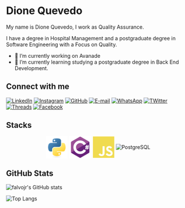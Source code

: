 # Dione Quevedo
My name is Dione Quevedo, I work as Quality Assurance.

I have a degree in Hospital Management and a postgraduate degree in Software Engineering with a Focus on Quality.

- 🔭 I’m currently working on Avanade
- 🌱 I’m currently learning studying a postgraduate degree in Back End Development.


## Connect with me
[![LinkedIn](https://img.shields.io/badge/-LinkedIn-0E76A8?style=for-the-badge&logo=linkedin&logoColor=white)](https://linkedin.com/in/dionequevedo)
[![Instagram](https://img.shields.io/badge/-Instagram-%23E4405F?style=for-the-badge&logo=instagram&logoColor=white)](https://instagram.com/dionequevedo)
[![GitHub](https://img.shields.io/badge/GitHub-100000?style=for-the-badge&logo=github&logoColor=white)](https://github.com/dionequevedo)
[![E-mail](https://img.shields.io/badge/-Email-000?style=for-the-badge&logo=microsoft-outlook&logoColor=007BFF)](mailto:dione@quevedo.adm.br)
[![WhatsApp](https://img.shields.io/badge/WhatsApp-25D366?style=for-the-badge&logo=whatsapp&logoColor=white)](https://wa.me/55+51+981393452)
[![TWitter](https://img.shields.io/badge/Twitter-FFF?style=for-the-badge&logo=twitter&logoColor=blue)](https://twitter.com/dionequevedo)
[![Threads](https://img.shields.io/badge/Threads-FFF?style=for-the-badge&logo=threads&logoColor=blue)](https://threads.net/@dionequevedo)
[![Facebook](https://img.shields.io/badge/Facebook-FFF?style=for-the-badge&logo=facebook&logoColor=blue)](https://www.facebook.com/dione.quevedo)


## Stacks

<div align ="center" style="display: inline_block">
    <img align="center" alt="Python" height="60" width="60" src="https://raw.githubusercontent.com/devicons/devicon/master/icons/python/python-original.svg">
    <img align="center" alt="C#" height="60" width="60" src="https://raw.githubusercontent.com/devicons/devicon/master/icons/csharp/csharp-original.svg">
    <img align="center" alt="JS" height="60" width="60" src="https://raw.githubusercontent.com/devicons/devicon/master/icons/javascript/javascript-plain.svg">
    <img align="center" alt="PostgreSQL" height="60" width="60" src="https://img.icons8.com/color/512/postgreesql.png">  
</div>

## GitHub Stats

![falvojr's GitHub stats](https://github-readme-stats.vercel.app/api?username=dionequevedo&show_icons=true&theme=dracula)

![Top Langs](https://github-readme-stats.vercel.app/api/top-langs/?username=dionequevedo&layout=compact)
<!--
**dionequevedo/dionequevedo** is a ✨ _special_ ✨ repository because its `README.md` (this file) appears on your GitHub profile.

Here are some ideas to get you started:

- 🔭 I’m currently working on ...
- 🌱 I’m currently learning ...
- 👯 I’m looking to collaborate on ...
- 🤔 I’m looking for help with ...
- 💬 Ask me about ...
- 📫 How to reach me: ...
- 😄 Pronouns: ...
- ⚡ Fun fact: ...
-->
